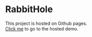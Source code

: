 # RabbitHole
This project is hosted on Github pages.  
[Click me](https://mafrans.github.io/RabbitHole/html/index.html) to go to the hosted demo.
